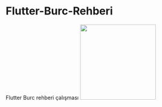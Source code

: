 # Flutter-Burc-Rehberi
Flutter Burc rehberi çalışması
<img src="![Anasayfa](https://user-images.githubusercontent.com/57840150/141260264-82ba58af-7d38-40d7-88aa-9d7acb965dff.png" width=200)>
